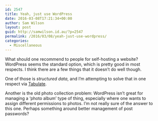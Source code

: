 ```yaml
---
id: 2547
title: Yeah, just use WordPress
date: 2016-03-08T17:21:34+00:00
author: Sam Wilson
layout: post
guid: http://samwilson.id.au/?p=2547
permalink: /2016/03/08/yeah-just-use-wordpress/
categories:
  - Miscellaneous
---
```

What should one recommend to people for self-hosting a website? WordPress seems the standard option, which is pretty good in most respects. I think there are a few things that it doesn’t do well though.

One of those is _structured data_, and I’m attempting to solve that in one respect via [Tabulate](http://tabulate.readthedocs.org).

Another is the old photo collection problem: WordPress isn’t great for managing a ‘photo album’ type of thing, especially where one wants to assign different permissions to photos. I’m not really sure of the answer to this one. Perhaps something around better management of post passwords?